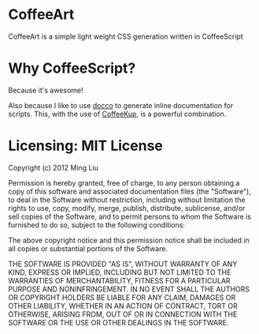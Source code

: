 
# CoffeeArt

CoffeeArt is a simple light weight CSS generation written in CoffeeScript

# Why CoffeeScript?

Because it's awesome!

Also because I like to use [docco](http://jashkenas.github.com/docco/) to generate inline documentation for scripts. This, with the use of [CoffeeKup](https://github.com/mauricemach/coffeekup), is a powerful combination.

# Licensing: MIT License

Copyright (c) 2012 Ming Liu

Permission is hereby granted, free of charge, to any person obtaining a copy of this software and associated documentation files (the "Software"), to deal in the Software without restriction, including without limitation the rights to use, copy, modify, merge, publish, distribute, sublicense, and/or sell copies of the Software, and to permit persons to whom the Software is furnished to do so, subject to the following conditions:

The above copyright notice and this permission notice shall be included in all copies or substantial portions of the Software.

THE SOFTWARE IS PROVIDED "AS IS", WITHOUT WARRANTY OF ANY KIND, EXPRESS OR IMPLIED, INCLUDING BUT NOT LIMITED TO THE WARRANTIES OF MERCHANTABILITY, FITNESS FOR A PARTICULAR PURPOSE AND NONINFRINGEMENT. IN NO EVENT SHALL THE AUTHORS OR COPYRIGHT HOLDERS BE LIABLE FOR ANY CLAIM, DAMAGES OR OTHER LIABILITY, WHETHER IN AN ACTION OF CONTRACT, TORT OR OTHERWISE, ARISING FROM, OUT OF OR IN CONNECTION WITH THE SOFTWARE OR THE USE OR OTHER DEALINGS IN THE SOFTWARE.
